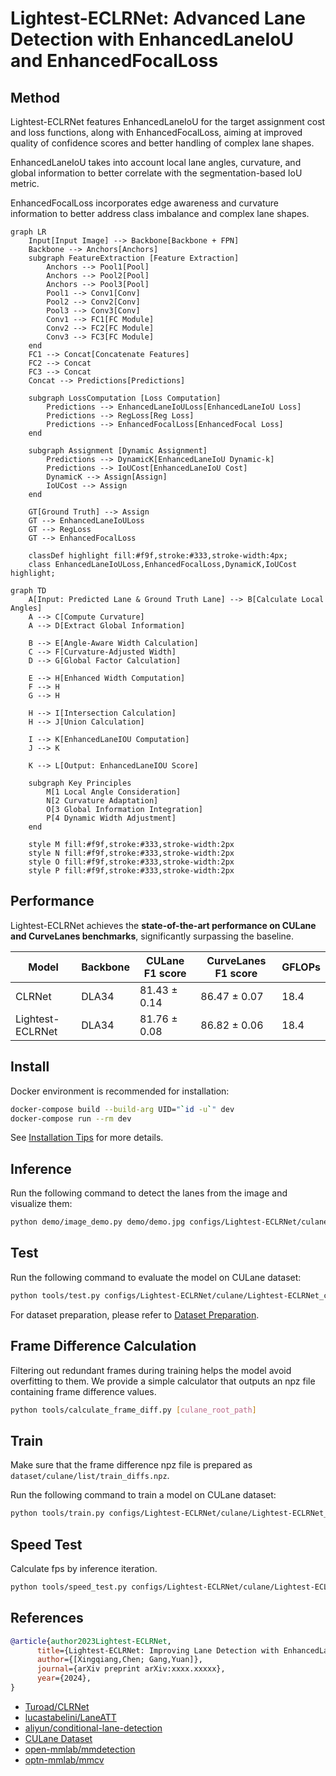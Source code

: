# Lightest-ECLRNet: Advanced Lane Detection with EnhancedLaneIoU and EnhancedFocalLoss

## Method

Lightest-ECLRNet features EnhancedLaneIoU for the target assignment cost and loss functions, along with EnhancedFocalLoss, aiming at improved quality of confidence scores and better handling of complex lane shapes.

EnhancedLaneIoU takes into account local lane angles, curvature, and global information to better correlate with the segmentation-based IoU metric.

EnhancedFocalLoss incorporates edge awareness and curvature information to better address class imbalance and complex lane shapes.

```mermaid
graph LR
    Input[Input Image] --> Backbone[Backbone + FPN]
    Backbone --> Anchors[Anchors]
    subgraph FeatureExtraction [Feature Extraction]
        Anchors --> Pool1[Pool]
        Anchors --> Pool2[Pool]
        Anchors --> Pool3[Pool]
        Pool1 --> Conv1[Conv]
        Pool2 --> Conv2[Conv]
        Pool3 --> Conv3[Conv]
        Conv1 --> FC1[FC Module]
        Conv2 --> FC2[FC Module]
        Conv3 --> FC3[FC Module]
    end
    FC1 --> Concat[Concatenate Features]
    FC2 --> Concat
    FC3 --> Concat
    Concat --> Predictions[Predictions]

    subgraph LossComputation [Loss Computation]
        Predictions --> EnhancedLaneIoULoss[EnhancedLaneIoU Loss]
        Predictions --> RegLoss[Reg Loss]
        Predictions --> EnhancedFocalLoss[EnhancedFocal Loss]
    end

    subgraph Assignment [Dynamic Assignment]
        Predictions --> DynamicK[EnhancedLaneIoU Dynamic-k]
        Predictions --> IoUCost[EnhancedLaneIoU Cost]
        DynamicK --> Assign[Assign]
        IoUCost --> Assign
    end

    GT[Ground Truth] --> Assign
    GT --> EnhancedLaneIoULoss
    GT --> RegLoss
    GT --> EnhancedFocalLoss

    classDef highlight fill:#f9f,stroke:#333,stroke-width:4px;
    class EnhancedLaneIoULoss,EnhancedFocalLoss,DynamicK,IoUCost highlight;
```

```mermaid
graph TD
    A[Input: Predicted Lane & Ground Truth Lane] --> B[Calculate Local Angles]
    A --> C[Compute Curvature]
    A --> D[Extract Global Information]
    
    B --> E[Angle-Aware Width Calculation]
    C --> F[Curvature-Adjusted Width]
    D --> G[Global Factor Calculation]
    
    E --> H[Enhanced Width Computation]
    F --> H
    G --> H
    
    H --> I[Intersection Calculation]
    H --> J[Union Calculation]
    
    I --> K[EnhancedLaneIOU Computation]
    J --> K
    
    K --> L[Output: EnhancedLaneIOU Score]
    
    subgraph Key Principles
        M[1 Local Angle Consideration]
        N[2 Curvature Adaptation]
        O[3 Global Information Integration]
        P[4 Dynamic Width Adjustment]
    end
    
    style M fill:#f9f,stroke:#333,stroke-width:2px
    style N fill:#f9f,stroke:#333,stroke-width:2px
    style O fill:#f9f,stroke:#333,stroke-width:2px
    style P fill:#f9f,stroke:#333,stroke-width:2px
```

## Performance

Lightest-ECLRNet achieves the **state-of-the-art performance on CULane and CurveLanes benchmarks**, significantly surpassing the baseline.

Model           | Backbone | CULane F1 score | CurveLanes F1 score | GFLOPs
---             | ---      | ---             | ---                 | ---
CLRNet          | DLA34    | 81.43 ± 0.14    | 86.47 ± 0.07        | 18.4
Lightest-ECLRNet| DLA34    | 81.76 ± 0.08    | 86.82 ± 0.06        | 18.4

## Install

Docker environment is recommended for installation:

```bash
docker-compose build --build-arg UID="`id -u`" dev
docker-compose run --rm dev
```

See [Installation Tips](docs/INSTALL.md) for more details.

## Inference

Run the following command to detect the lanes from the image and visualize them:

```bash
python demo/image_demo.py demo/demo.jpg configs/Lightest-ECLRNet/culane/Lightest-ECLRNet_culane_dla34.py Lightest-ECLRNet_culane_dla34.pth --out-file=result.png
```

## Test

Run the following command to evaluate the model on CULane dataset:

```bash
python tools/test.py configs/Lightest-ECLRNet/culane/Lightest-ECLRNet_culane_dla34.py Lightest-ECLRNet_culane_dla34.pth
```

For dataset preparation, please refer to [Dataset Preparation](docs/DATASETS.md).

## Frame Difference Calculation

Filtering out redundant frames during training helps the model avoid overfitting to them. We provide a simple calculator that outputs an npz file containing frame difference values.

```bash
python tools/calculate_frame_diff.py [culane_root_path]
```

## Train

Make sure that the frame difference npz file is prepared as `dataset/culane/list/train_diffs.npz`.

Run the following command to train a model on CULane dataset:

```bash
python tools/train.py configs/Lightest-ECLRNet/culane/Lightest-ECLRNet_culane_dla34.py
```

## Speed Test

Calculate fps by inference iteration.

```bash
python tools/speed_test.py configs/Lightest-ECLRNet/culane/Lightest-ECLRNet_culane_dla34.py Lightest-ECLRNet_culane_dla34.pth --filename demo/demo.jpg --n_iter_warmup 1000 --n_iter_test 10000
```

## References

```BibTeX
@article{author2023Lightest-ECLRNet,
      title={Lightest-ECLRNet: Improving Lane Detection with EnhancedLaneIoU and EnhancedFocalLoss},
      author={[Xingqiang,Chen; Gang,Yuan]},
      journal={arXiv preprint arXiv:xxxx.xxxxx},
      year={2024},
}
```

- [Turoad/CLRNet](https://github.com/Turoad/CLRNet/)
- [lucastabelini/LaneATT](https://github.com/lucastabelini/LaneATT)
- [aliyun/conditional-lane-detection](https://github.com/aliyun/conditional-lane-detection)
- [CULane Dataset](https://xingangpan.github.io/projects/CULane.html)
- [open-mmlab/mmdetection](https://github.com/open-mmlab/mmdetection)
- [optn-mmlab/mmcv](https://github.com/open-mmlab/mmcv)
